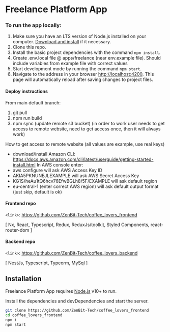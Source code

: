 # Freelance Platform App

### To run the app locally:

1. Make sure you have an LTS version of Node.js installed on your computer.
   [Download and install](https://nodejs.org/en/) if it necessary.
2. Clone this repo.
3. Install the basic project dependencies with the command `npm install`.
4. Create .env.local file @ apps/freelance (near env.example file). Should include variables from example file with correct   values
5. Start development mode by running the command `npm start`.
6. Navigate to the address in your browser
   [http://localhost:4200](http://localhost:4200). This page will automatically
   reload after saving changes to project files.

#### Deploy instructions

From main default branch:
1. git pull
2. npm run build
3. npm sync (update remote s3 bucket)
(in order to work user needs to get access to remote website, need to get access once, then it will always work)

How to get access to remote website (all values are example, use real keys)
- download/install Amazon CLI: https://docs.aws.amazon.com/cli/latest/userguide/getting-started-install.html
In AWS console enter:
- aws configure
will ask AWS Access Key ID
- AKIA5PKNUNEJLEXAMPLE
will ask  AWS Secret Access Key
- KG1S/heAu1tQ6hcv76EfwBGLh8/5F/EXAMPLE
will ask default region
- eu-central-1 (enter correct AWS region)
will ask default output format (just skip, default is ok)

#### Frontend repo

`<link>`: https://github.com/ZenBit-Tech/coffee_lovers_frontend

[ Nx, React, Typescript, Redux, ReduxJs/toolkit, Styled Components,
react-router-dom ]

#### Backend repo

`<link>`: <https://github.com/ZenBit-Tech/coffee_lovers_backend>

[ NestJs, Typescript, Typeorm, MySql ]

## Installation

Freelance Platform App requires [Node.js](https://nodejs.org/) v10+ to run.

Install the dependencies and devDependencies and start the server.

```sh
git clone https://github.com/ZenBit-Tech/coffee_lovers_frontend
cd coffee_lovers_frontend
npm i
npm start
```
